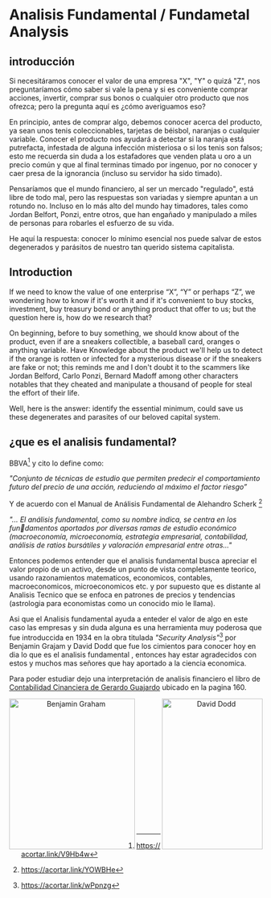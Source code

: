 # Analisis Fundamental / Fundametal Analysis

## introducción




Si necesitáramos conocer el valor de una empresa "X", "Y" o quizá "Z", nos preguntaríamos cómo saber si vale la pena y si es conveniente comprar acciones, invertir, comprar sus bonos o cualquier otro producto que nos ofrezca; pero la pregunta aquí es ¿cómo averiguamos eso?

En principio, antes de comprar algo, debemos conocer acerca del producto, ya sean unos tenis coleccionables, tarjetas de béisbol, naranjas o cualquier variable. Conocer el producto nos ayudará a detectar si la naranja está putrefacta, infestada de alguna infección misteriosa o si los tenis son falsos; esto me recuerda sin duda a los estafadores que venden plata u oro a un precio común y que al final terminas timado por ingenuo, por no conocer y caer presa de la ignorancia (incluso su servidor ha sido timado).

Pensaríamos que el mundo financiero, al ser un mercado "regulado", está libre de todo mal, pero las respuestas son variadas y siempre apuntan a un rotundo no. Incluso en lo más alto del mundo hay timadores, tales como Jordan Belfort, Ponzi, entre otros, que han engañado y manipulado a miles de personas para robarles el esfuerzo de su vida.

He aquí la respuesta: conocer lo mínimo esencial nos puede salvar de estos degenerados y parásitos de nuestro tan querido sistema capitalista.

## Introduction 

If we need to know the value of one enterprise “X”, “Y” or perhaps “Z”, we wondering how to know if it's worth it and if it's convenient to buy stocks, investment, buy treasury bond or anything product that offer to us; but the question here is, how do we research that?

On beginning, before to buy something, we should know about of the product, even if are a sneakers collectible, a baseball card, oranges o anything variable.
Have Knowledge about the product we'll help us to detect if the orange is rotten or infected for a mysterious disease or if the sneakers are fake or not; this reminds me and I don't doubt it to the  scammers like Jordan Belford, Carlo Ponzi, Bernard Madoff among other characters notables that they cheated and manipulate a thousand of people for steal the effort of their life.

Well, here is the answer: identify the essential minimum, could save us  these degenerates and parasites of our beloved capital system.



## ¿que es el analisis fundamental?

BBVA[^1] y cito lo define como: 


_"Conjunto de técnicas de estudio que permiten predecir el 
comportamiento futuro del precio de una acción, reduciendo al 
máximo el factor riesgo”_ 

Y de acuerdo con el Manual de Análisis Fundamental de Alehandro Scherk [^2]

_"... El análisis fundamental, como su nombre indica, se centra en los fundamentos aportados por diversas ramas de estudio económico (macroeconomía, microeconomía, estrategia empresarial, contabilidad, 
análisis de ratios bursátiles y valoración empresarial entre otras..."_


Entonces podemos entender que el analisis fundamental busca apreciar el valor propio de un activo, desde un punto de vista completamente teorico, usando razonamientos matematicos, economicos, contables, macroeconomicos, microeconomicos etc. y por supuesto que es distante al Analisis Tecnico que se enfoca en patrones de precios y tendencias (astrologia para economistas como un conocido mio le llama).

Asi que el Analisis fundamental ayuda a enteder el valor de algo en este caso las empresas y sin duda alguna es una herramienta muy poderosa que fue introduccida en 1934 en la obra titulada _"Security Analysis"_[^3] por Benjamin Grajam y David Dodd que fue los cimientos para conocer hoy en dia lo que es el analisis fundamental , entonces hay estar agradecidos con estos y muchos mas señores que hay aportado a la ciencia economica. 


Para poder estudiar dejo una interpretación de analisis financiero el libro de [Contabilidad Cinanciera de Gerardo Guajardo](https://clea.edu.mx/biblioteca/files/original/e23f70cdbd8ebb07228b167f869c522d.pdf) ubicado en la pagina 160.



<div style="text-align: center;">
  <img src="https://tradersarea.pl/wp-content/uploads/2017/01/Benjamin_Graham_foto.jpg" width="250" height="300" alt="Benjamin Graham" align="left">
  <img src="https://upload.wikimedia.org/wikipedia/commons/thumb/a/a8/David_LeFevre_Dodd.jpg/1920px-David_LeFevre_Dodd.jpg" width="200" height="300" alt="David Dodd" align="right">
</div>
<br> <!-- Salto de línea -->
<br> <!-- Salto de línea -->
<br> <!-- Salto de línea -->
<br> <!-- Salto de línea -->
<br> <!-- Salto de línea -->
<br> <!-- Salto de línea -->
<br> <!-- Salto de línea -->
<br> <!-- Salto de línea -->
<br> <!-- Salto de línea -->
<br> <!-- Salto de línea -->
<br> <!-- Salto de línea -->
<br> <!-- Salto de línea -->
<br> <!-- Salto de línea -->
<br> <!-- Salto de línea -->
<br> <!-- Salto de línea -->

[^1]:https://acortar.link/V9Hb4w
[^2]:https://acortar.link/YOWBHe
[^3]:https://acortar.link/wPpnzg

